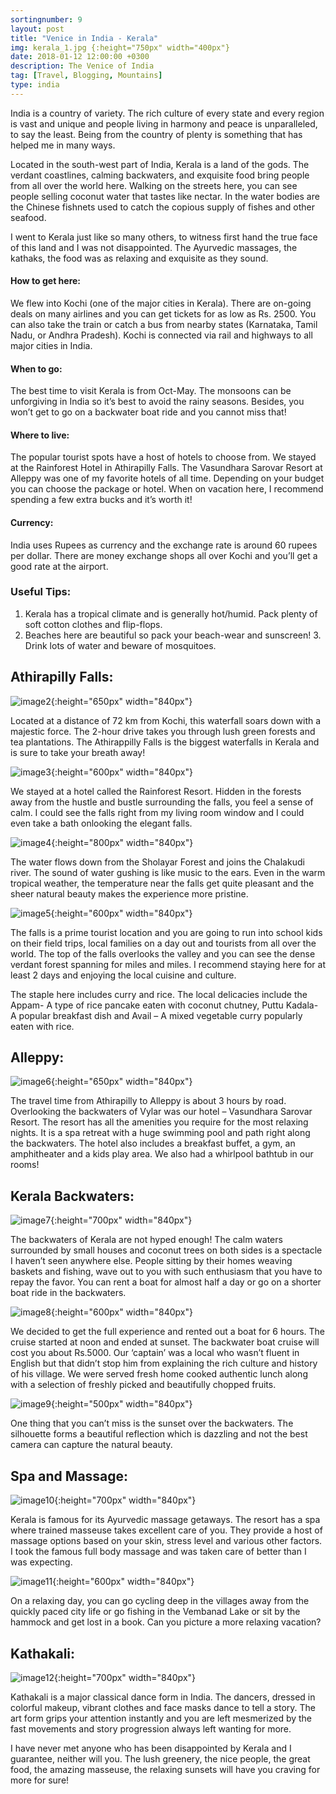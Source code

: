 ```yaml
---
sortingnumber: 9
layout: post
title: "Venice in India - Kerala"
img: kerala_1.jpg {:height="750px" width="400px"}
date: 2018-01-12 12:00:00 +0300
description: The Venice of India
tag: [Travel, Blogging, Mountains]
type: india
---
```


India is a country of variety. The rich culture of every state and every region is vast and unique and people living in harmony and peace is unparalleled, to say the least. Being from the country of plenty is something that has helped me in many ways.

Located in the south-west part of India, Kerala is a land of the gods. The verdant coastlines, calming backwaters, and exquisite food bring people from all over the world here. Walking on the streets here, you can see people selling coconut water that tastes like nectar. In the water bodies are the Chinese fishnets used to catch the copious supply of fishes and other seafood.

I went to Kerala just like so many others, to witness first hand the true face of this land and I was not disappointed. The Ayurvedic massages, the kathaks, the food was as relaxing and exquisite as they sound.

#### How to get here:
 We flew into Kochi (one of the major cities in Kerala). There are on-going deals on many airlines and you can get tickets for as low as Rs. 2500. You can also take the train or catch a bus from nearby states (Karnataka, Tamil Nadu, or Andhra Pradesh). Kochi is connected via rail and highways to all major cities in India.

#### When to go:
The best time to visit Kerala is from Oct-May. The monsoons can be unforgiving in India so it’s best to avoid the rainy seasons. Besides, you won’t get to go on a backwater boat ride and you cannot miss that!

#### Where to live:
The popular tourist spots have a host of hotels to choose from. We stayed at the Rainforest Hotel in Athirapilly Falls. The Vasundhara Sarovar Resort at Alleppy was one of my favorite hotels of all time. Depending on your budget you can choose the package or hotel. When on vacation here, I recommend spending a few extra bucks and it’s worth it!

#### Currency:
India uses Rupees as currency and the exchange rate is around 60 rupees per dollar. There are money exchange shops all over Kochi and you’ll get a good rate at the airport.

### Useful Tips:
1. Kerala has a tropical climate and is generally hot/humid. Pack plenty of soft cotton clothes and flip-flops.
2. Beaches here are beautiful so pack your beach-wear and sunscreen! 3. Drink lots of water and beware of mosquitoes.

## Athirapilly Falls:
![image2]({{site.baseurl}}/assets/img/kerala_2.jpg){:height="650px" width="840px"}


Located at a distance of 72 km from Kochi, this waterfall soars down with a majestic force. The 2-hour drive takes you through lush green forests and tea plantations. The Athirappilly Falls is the biggest waterfalls in Kerala and is sure to take your breath away!

![image3]({{site.baseurl}}/assets/img/kerala_3.jpg){:height="600px" width="840px"}


We stayed at a hotel called the Rainforest Resort. Hidden in the forests away from the hustle and bustle surrounding the falls, you feel a sense of calm. I could see the falls right from my living room window and I could even take a bath onlooking the elegant falls.

![image4]({{site.baseurl}}/assets/img/kerala_4.jpeg){:height="800px" width="840px"}


The water flows down from the Sholayar Forest and joins the Chalakudi river. The sound of water gushing is like music to the ears. Even in the warm tropical weather, the temperature near the falls get quite pleasant and the sheer natural beauty makes the experience more pristine.

![image5]({{site.baseurl}}/assets/img/kerala_5.jpg){:height="600px" width="840px"}


The falls is a prime tourist location and you are going to run into school kids on their field trips, local families on a day out and tourists from all over the world. The top of the falls overlooks the valley and you can see the dense verdant forest spanning for miles and miles. I recommend staying here for at least 2 days and enjoying the local cuisine and culture.

The staple here includes curry and rice. The local delicacies include the Appam- A type of rice pancake eaten with coconut chutney, Puttu Kadala- A popular breakfast dish and Avail – A mixed vegetable curry popularly eaten with rice.

## Alleppy:
![image6]({{site.baseurl}}/assets/img/kerala_6.jpg){:height="650px" width="840px"}


The travel time from Athirapilly to Alleppy is about 3 hours by road. Overlooking the backwaters of Vylar was our hotel – Vasundhara Sarovar Resort. The resort has all the amenities you require for the most relaxing nights. It is a spa retreat with a huge swimming pool and path right along the backwaters. The hotel also includes a breakfast buffet, a gym, an amphitheater and a kids play area. We also had a whirlpool bathtub in our rooms!

## Kerala Backwaters:
![image7]({{site.baseurl}}/assets/img/kerala_7.jpg){:height="700px" width="840px"}


The backwaters of Kerala are not hyped enough! The calm waters surrounded by small houses and coconut trees on both sides is a spectacle I haven’t seen anywhere else. People sitting by their homes weaving baskets and fishing, wave out to you with such enthusiasm that you have to repay the favor. You can rent a boat for almost half a day or go on a shorter boat ride in the backwaters.

![image8]({{site.baseurl}}/assets/img/kerala_8.jpg){:height="600px" width="840px"}


We decided to get the full experience and rented out a boat for 6 hours. The cruise started at noon and ended at sunset. The backwater boat cruise will cost you about Rs.5000. Our ‘captain’ was a local who wasn’t fluent in English but that didn’t stop him from explaining the rich culture and history of his village. We were served fresh home cooked authentic lunch along with a selection of freshly picked and beautifully chopped fruits.

![image9]({{site.baseurl}}/assets/img/kerala_9.jpg){:height="500px" width="840px"}

One thing that you can’t miss is the sunset over the backwaters. The silhouette forms a beautiful reflection which is dazzling and not the best camera can capture the natural beauty.

## Spa and Massage:
![image10]({{site.baseurl}}/assets/img/kerala_10.jpg){:height="700px" width="840px"}


Kerala is famous for its Ayurvedic massage getaways. The resort has a spa where trained masseuse takes excellent care of you. They provide a host of massage options based on your skin, stress level and various other factors. I took the famous full body massage and was taken care of better than I was expecting.

![image11]({{site.baseurl}}/assets/img/kerala_11.jpg){:height="600px" width="840px"}


On a relaxing day, you can go cycling deep in the villages away from the quickly paced city life or go fishing in the Vembanad Lake or sit by the hammock and get lost in a book. Can you picture a more relaxing vacation?

## Kathakali:
![image12]({{site.baseurl}}/assets/img/kerala_12.jpg){:height="700px" width="840px"}


Kathakali is a major classical dance form in India. The dancers, dressed in colorful makeup, vibrant clothes and face masks dance to tell a story. The art form grips your attention instantly and you are left mesmerized by the fast movements and story progression always left wanting for more.

I have never met anyone who has been disappointed by Kerala and I guarantee, neither will you. The lush greenery, the nice people, the great food, the amazing masseuse, the relaxing sunsets will have you craving for more for sure!
